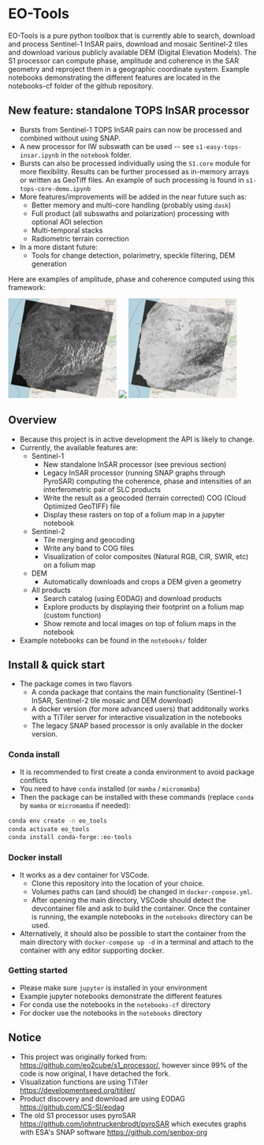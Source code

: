 # EO-Tools 

EO-Tools is a pure python toolbox that is currently able to search, download and process Sentinel-1 InSAR pairs, download and mosaic Sentinel-2 tiles and download various publicly available DEM (Digital Elevation Models). The S1 processor can compute phase, amplitude and coherence in the SAR geometry and reproject them in a geographic coordinate system. Example notebooks demonstrating the different features are located in the notebooks-cf folder of the github repository.

## New feature: standalone TOPS InSAR processor
- Bursts from Sentinel-1 TOPS InSAR pairs can now be processed and combined without using SNAP.
- A new processor for IW subswath can be used -- see `s1-easy-tops-insar.ipynb` in the `notebook` folder.
- Bursts can also be processed individually using the `S1.core` module for more flexibility. Results can be further processed as in-memory arrays or written as GeoTiff files. An example of such processing is found in `s1-tops-core-demo.ipynb`
- More features/improvements will be added in the near future such as:
    - Better memory and multi-core handling (probably using `dask`)
    - Full product (all subswaths and polarization) processing with optional AOI selection
    - Multi-temporal stacks
    - Radiometric terrain correction
- In a more distant future:
    - Tools for change detection, polarimetry, speckle filtering, DEM generation

Here are examples of amplitude, phase and coherence computed using this framework:
<p float="left">
    <img src="https://raw.githubusercontent.com/odhondt/eo_tools/main/data/ex_amp.png" width="220">
    <img src="https://raw.githubusercontent.com/odhondt/eo_tools/main/data/ex_phi.png" width="220">
    <img src="https://raw.githubusercontent.com/odhondt/eo_tools/main/data/ex_coh.png" width="220">
</p>

## Overview
- Because this project is in active development the API is likely to change. 
- Currently, the available features are:
    - Sentinel-1
        - New standalone InSAR processor (see previous section)
        - Legacy InSAR processor (running SNAP graphs through PyroSAR) computing the coherence, phase and intensities of an interferometric pair of SLC products
        - Write the result as a geocoded (terrain corrected) COG (Cloud Optimized GeoTIFF) file
        - Display these rasters on top of a folium map in a jupyter notebook
    - Sentinel-2
        - Tile merging and geocoding
        - Write any band to COG files
        - Visualization of color composites (Natural RGB, CIR, SWIR, etc) on a folium map
    - DEM
        - Automatically downloads and crops a DEM given a geometry 
    - All products
        - Search catalog (using EODAG) and download products
        - Explore products by displaying their footprint on a folium map (custom function)
        - Show remote and local images on top of folium maps in the notebook
- Example notebooks can be found in the `notebooks/` folder

## Install & quick start

- The package comes in two flavors
    - A conda package that contains the main functionality (Sentinel-1 InSAR, Sentinel-2 tile mosaic and DEM download)
    - A docker version (for more advanced users) that additonally works with a TiTiler server for interactive visualization in the notebooks
    - The legacy SNAP based processor is only available in the docker version.

### Conda install

- It is recommended to first create a conda environment to avoid package conflicts
- You need to have `conda` installed (or `mamba` / `micromamba`)
- Then the package can be installed with these commands (replace `conda` by `mamba` or `micromamba` if needed):

```bash
conda env create -n eo_tools
conda activate eo_tools
conda install conda-forge::eo-tools 
```

### Docker install

- It works as a dev container for VSCode. 
    - Clone this repository into the location of your choice.
    - Volumes paths can (and should) be changed in `docker-compose.yml`.
    - After opening the main directory, VSCode should detect the devcontainer file and ask to build the container. Once the container is running, the example notebooks in the `notebooks` directory can be used.
- Alternatively, it should also be possible to start the container from the main directory with `docker-compose up -d` in a terminal and attach to the container with any editor supporting docker.

### Getting started

- Please make sure `jupyter` is installed in your environment
- Example jupyter notebooks demonstrate the different features
- For conda use the notebooks in the `notebooks-cf` directory
- For docker use the notebooks in the `notebooks` directory

## Notice

- This project was originally forked from: https://github.com/eo2cube/s1_processor/, however since 99% of the code is now original, I have detached the fork.
- Visualization functions are using TiTiler https://developmentseed.org/titiler/
- Product discovery and download are using EODAG https://github.com/CS-SI/eodag
- The old S1 processor uses pyroSAR https://github.com/johntruckenbrodt/pyroSAR which executes graphs with ESA's SNAP software https://github.com/senbox-org
